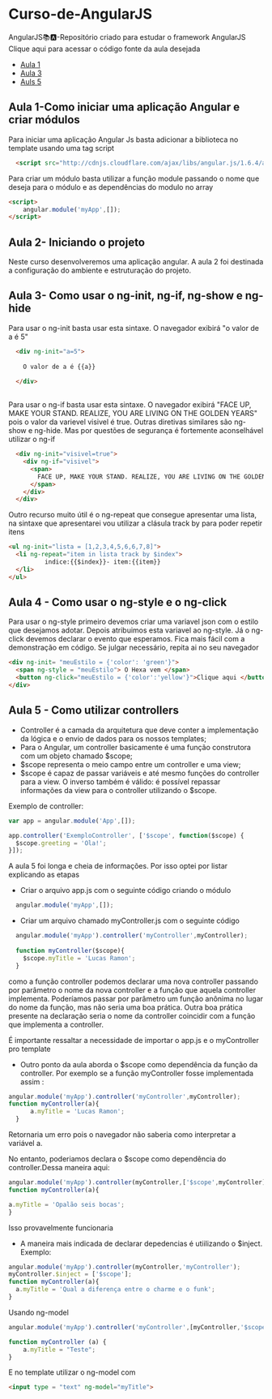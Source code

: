 # Curso-de-AngularJS
AngularJS📚🅰️-Repositório criado para estudar o framework AngularJS
Clique aqui para acessar o código fonte da aula desejada
- [Aula 1](https://github.com/lramon2001/Curso-de-AngularJS/blob/main/aula1.html)
- [Aula 3](https://github.com/lramon2001/Curso-de-AngularJS/blob/main/aula3.html)
- [Auls 5](https://github.com/lramon2001/Curso-de-AngularJS/tree/main/aula5)
## Aula 1-Como iniciar uma aplicação Angular e criar módulos

Para iniciar uma aplicação Angular Js basta adicionar a biblioteca no template usando uma tag script 

```html
  <script src="http://cdnjs.cloudflare.com/ajax/libs/angular.js/1.6.4/angular.min.js"></script>
```

Para criar um módulo basta utilizar a função module passando o nome que deseja para o módulo e as dependências do modulo no array

```html
<script>
    angular.module('myApp',[]);
</script>

```

## Aula 2- Iniciando o projeto

Neste curso desenvolveremos uma aplicação angular. A aula 2 foi destinada a configuração do ambiente e estruturação do projeto.

## Aula 3- Como usar o ng-init, ng-if,  ng-show e ng-hide

Para usar o ng-init basta usar esta sintaxe. O navegador exibirá "o valor de a é 5"
```html
  <div ng-init="a=5"> 
  
    O valor de a é {{a}}
  
  </div>
  
```
Para usar o ng-if basta usar esta sintaxe. O navegador exibirá "FACE UP, MAKE YOUR STAND. REALIZE, YOU ARE LIVING ON THE GOLDEN YEARS" pois o valor da varievel visivel é true. Outras diretivas similares são ng-show e ng-hide. Mas por questões de segurança é fortemente aconselhável utilizar o ng-if
```html
  <div ng-init="visivel=true">
    <div ng-if="visivel">
      <span>
        FACE UP, MAKE YOUR STAND. REALIZE, YOU ARE LIVING ON THE GOLDEN YEARS
      </span>
    </div>
  </div>
```
Outro recurso muito útil é o ng-repeat que consegue apresentar uma lista, na sintaxe que apresentarei vou utilizar a clásula track by para poder repetir itens
```html
<ul ng-init="lista = [1,2,3,4,5,6,6,7,8]">
  <li ng-repeat="item in lista track by $index">
          indice:{{$index}}- item:{{item}}
  </li>
</ul>
```

## Aula 4 - Como usar o ng-style e o ng-click

Para usar o ng-style primeiro devemos criar uma variavel json com o estilo que desejamos adotar. Depois atribuimos esta variavel ao ng-style. Já o ng-click devemos declarar o evento que esperamos. Fica mais fácil com a demonstração em código. Se julgar necessário, repita ai no seu navegador
```html
<div ng-init= "meuEstilo = {'color': 'green'}">
  <span ng-style = "meuEstilo"> O Hexa vem </span>
  <button ng-click="meuEstilo = {'color':'yellow'}">Clique aqui </button>
</div>
```

## Aula 5 - Como utilizar controllers

- Controller é a camada da arquitetura que deve conter a implementação da lógica e o envio de dados para os nossos templates;
- Para o Angular, um controller basicamente é uma função construtora com um objeto chamado $scope;
- $scope representa o meio campo entre um controller e uma view;
- $scope é capaz de passar variáveis e até mesmo funções do controller para a view. O inverso também é válido: é possível repassar informações da view para o controller utilizando o $scope.

Exemplo de controller:

```js
var app = angular.module('App',[]);

app.controller('ExemploController', ['$scope', function($scope) {
  $scope.greeting = 'Ola!';
}]);

```
A aula 5 foi longa e cheia de informações. Por isso optei por listar explicando as etapas

- Criar o arquivo app.js com o seguinte código criando o módulo

```js
  angular.module('myApp',[]);
```

- Criar um arquivo chamado myController.js com o seguinte código
```js
  angular.module('myApp').controller('myController',myController);
  
  function myController($scope){
    $scope.myTitle = 'Lucas Ramon';
  }
```
como a função controller podemos declarar uma nova controller passando por parâmetro o nome da nova controller e a função que aquela controller implementa. Poderíamos passar por parâmetro um função anônima no lugar do nome da função, mas não seria uma boa prática. Outra boa prática presente na declaração seria o nome da controller coincidir com a função que implementa a controller. 

É importante ressaltar a necessidade de importar o app.js e o myController pro template

- Outro ponto da aula aborda o $scope como dependência da função da controller. Por exemplo se a função myController fosse implementada assim :
```js
angular.module('myApp').controller('myController',myController);
function myController(a){
      a.myTitle = 'Lucas Ramon';
  }
```
Retornaria um erro pois o navegador não saberia como interpretar a variável a.

No entanto, poderiamos declara o $scope como dependência do controller.Dessa maneira aqui:
```js
angular.module('myApp').controller(myController,['$scope',myController]);
function myController(a){

a.myTitle = 'Opalão seis bocas';
}
```

Isso provavelmente funcionaria

- A maneira mais indicada de declarar depedencias é utiilizando o $inject. Exemplo:
```js
angular.module('myApp').controller(myController,'myController');
myController.$inject = ['$scope'];
function myController(a){
  a.myTitle = 'Qual a diferença entre o charme e o funk';
}
```

Usando ng-model

```js
angular.module('myApp').controller('myController',[myController,'$scope']);

function myController (a) {
    a.myTitle = "Teste";
}
```
E no template utilizar o ng-model com 
```html
<input type = "text" ng-model="myTitle">
```
